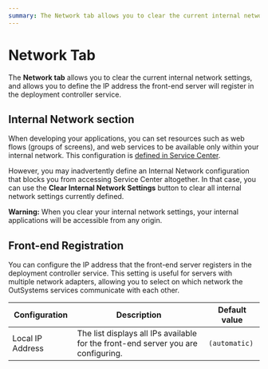 ```yaml
---
summary: The Network tab allows you to clear the current internal network settings, and allows you to define the IP address the front-end server will register in the deployment controller service.
---
```


# Network Tab

The **Network tab** allows you to clear the current internal network settings, and allows you to define the IP address the front-end server will register in the deployment controller service.

## Internal Network section

When developing your applications, you can set resources such as web flows (groups of screens), and web services to be available only within your internal network. This configuration is [defined in Service Center](../../../managing-the-applications-lifecycle/secure-the-applications/configure-internal-network.md).

However, you may inadvertently define an Internal Network configuration that blocks you from accessing Service Center altogether. In that case, you can use the **Clear Internal Network Settings** button to clear all internal network settings currently defined.

<div class="warning" markdown="1">

**Warning:** When you clear your internal network settings, your internal applications will be accessible from any origin.

</div>

## Front-end Registration

You can configure the IP address that the front-end server registers in the deployment controller service. This setting is useful for servers with multiple network adapters, allowing you to select on which network the OutSystems services communicate with each other.

Configuration  |  Description  |  Default value  
---|---|---  
Local IP Address | The list displays all IPs available for the front-end server you are configuring. | `(automatic)`
